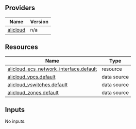 <!-- BEGIN_TF_DOCS -->
## Providers

| Name | Version |
|------|---------|
| <a name="provider_alicloud"></a> [alicloud](#provider\_alicloud) | n/a |

## Resources

| Name | Type |
|------|------|
| [alicloud_ecs_network_interface.default](https://registry.terraform.io/providers/hashicorp/alicloud/latest/docs/resources/ecs_network_interface) | resource |
| [alicloud_vpcs.default](https://registry.terraform.io/providers/hashicorp/alicloud/latest/docs/data-sources/vpcs) | data source |
| [alicloud_vswitches.default](https://registry.terraform.io/providers/hashicorp/alicloud/latest/docs/data-sources/vswitches) | data source |
| [alicloud_zones.default](https://registry.terraform.io/providers/hashicorp/alicloud/latest/docs/data-sources/zones) | data source |

## Inputs

No inputs.
<!-- END_TF_DOCS -->    